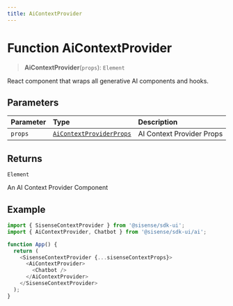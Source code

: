 ```yaml
---
title: AiContextProvider
---
```


# Function AiContextProvider

> **AiContextProvider**(`props`): `Element`

React component that wraps all generative AI components and hooks.

## Parameters

| Parameter | Type | Description |
| :------ | :------ | :------ |
| `props` | [`AiContextProviderProps`](../interfaces/interface.AiContextProviderProps.md) | AI Context Provider Props |

## Returns

`Element`

An AI Context Provider Component

## Example

```ts
import { SisenseContextProvider } from '@sisense/sdk-ui';
import { AiContextProvider, Chatbot } from '@sisense/sdk-ui/ai';

function App() {
  return (
    <SisenseContextProvider {...sisenseContextProps}>
      <AiContextProvider>
        <Chatbot />
      </AiContextProvider>
    </SisenseContextProvider>
  );
}
```
